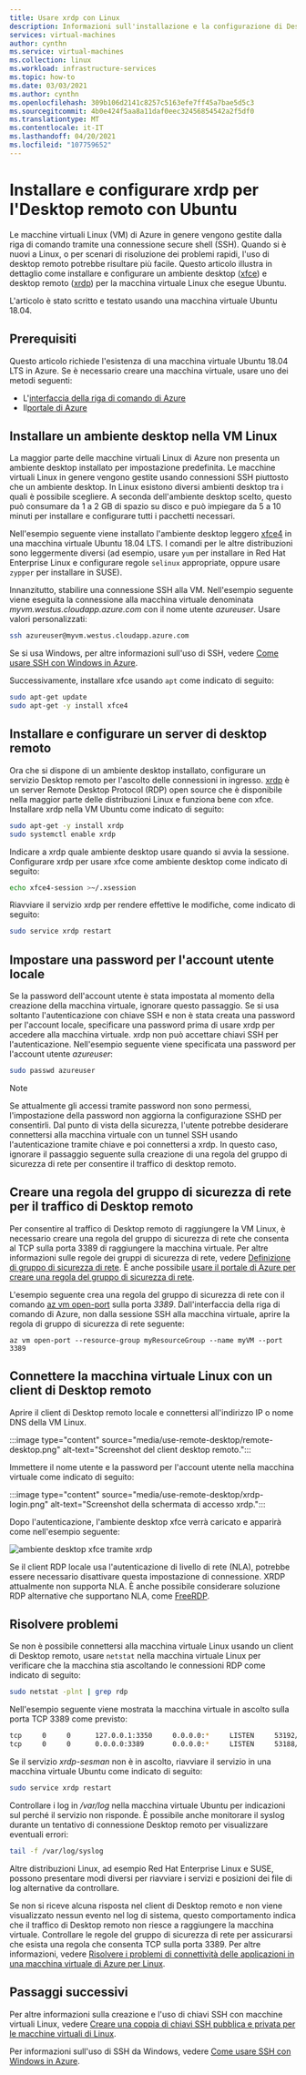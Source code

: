 ```yaml
---
title: Usare xrdp con Linux
description: Informazioni sull'installazione e la configurazione di Desktop remoto (xrdp) per collegarsi a una macchina virtuale Linux di Azure usando strumenti grafici
services: virtual-machines
author: cynthn
ms.service: virtual-machines
ms.collection: linux
ms.workload: infrastructure-services
ms.topic: how-to
ms.date: 03/03/2021
ms.author: cynthn
ms.openlocfilehash: 309b106d2141c8257c5163efe7ff45a7bae5d5c3
ms.sourcegitcommit: 4b0e424f5aa8a11daf0eec32456854542a2f5df0
ms.translationtype: MT
ms.contentlocale: it-IT
ms.lasthandoff: 04/20/2021
ms.locfileid: "107759652"
---
```

# <a name="install-and-configure-xrdp-to-use-remote-desktop-with-ubuntu"></a>Installare e configurare xrdp per l'Desktop remoto con Ubuntu

Le macchine virtuali Linux (VM) di Azure in genere vengono gestite dalla riga di comando tramite una connessione secure shell (SSH). Quando si è nuovi a Linux, o per scenari di risoluzione dei problemi rapidi, l'uso di desktop remoto potrebbe risultare più facile. Questo articolo illustra in dettaglio come installare e configurare un ambiente desktop ([xfce](https://www.xfce.org)) e desktop remoto ([xrdp](http://xrdp.org)) per la macchina virtuale Linux che esegue Ubuntu.

L'articolo è stato scritto e testato usando una macchina virtuale Ubuntu 18.04. 

## <a name="prerequisites"></a>Prerequisiti

Questo articolo richiede l'esistenza di una macchina virtuale Ubuntu 18.04 LTS in Azure. Se è necessario creare una macchina virtuale, usare uno dei metodi seguenti:

- L'[interfaccia della riga di comando di Azure](quick-create-cli.md)
- Il[portale di Azure](quick-create-portal.md)


## <a name="install-a-desktop-environment-on-your-linux-vm"></a>Installare un ambiente desktop nella VM Linux

La maggior parte delle macchine virtuali Linux di Azure non presenta un ambiente desktop installato per impostazione predefinita. Le macchine virtuali Linux in genere vengono gestite usando connessioni SSH piuttosto che un ambiente desktop. In Linux esistono diversi ambienti desktop tra i quali è possibile scegliere. A seconda dell'ambiente desktop scelto, questo può consumare da 1 a 2 GB di spazio su disco e può impiegare da 5 a 10 minuti per installare e configurare tutti i pacchetti necessari.

Nell'esempio seguente viene installato l'ambiente desktop leggero [xfce4](https://www.xfce.org/) in una macchina virtuale Ubuntu 18.04 LTS. I comandi per le altre distribuzioni sono leggermente diversi (ad esempio, usare `yum` per installare in Red Hat Enterprise Linux e configurare regole `selinux` appropriate, oppure usare `zypper` per installare in SUSE).

Innanzitutto, stabilire una connessione SSH alla VM. Nell'esempio seguente viene eseguita la connessione alla macchina virtuale denominata *myvm.westus.cloudapp.azure.com* con il nome utente *azureuser*. Usare valori personalizzati:

```bash
ssh azureuser@myvm.westus.cloudapp.azure.com
```

Se si usa Windows, per altre informazioni sull'uso di SSH, vedere [Come usare SSH con Windows in Azure](ssh-from-windows.md).

Successivamente, installare xfce usando `apt` come indicato di seguito:

```bash
sudo apt-get update
sudo apt-get -y install xfce4
```

## <a name="install-and-configure-a-remote-desktop-server"></a>Installare e configurare un server di desktop remoto
Ora che si dispone di un ambiente desktop installato, configurare un servizio Desktop remoto per l'ascolto delle connessioni in ingresso. [xrdp](http://xrdp.org) è un server Remote Desktop Protocol (RDP) open source che è disponibile nella maggior parte delle distribuzioni Linux e funziona bene con xfce. Installare xrdp nella VM Ubuntu come indicato di seguito:

```bash
sudo apt-get -y install xrdp
sudo systemctl enable xrdp
```

Indicare a xrdp quale ambiente desktop usare quando si avvia la sessione. Configurare xrdp per usare xfce come ambiente desktop come indicato di seguito:

```bash
echo xfce4-session >~/.xsession
```

Riavviare il servizio xrdp per rendere effettive le modifiche, come indicato di seguito:

```bash
sudo service xrdp restart
```


## <a name="set-a-local-user-account-password"></a>Impostare una password per l'account utente locale
Se la password dell'account utente è stata impostata al momento della creazione della macchina virtuale, ignorare questo passaggio. Se si usa soltanto l'autenticazione con chiave SSH e non è stata creata una password per l'account locale, specificare una password prima di usare xrdp per accedere alla macchina virtuale. xrdp non può accettare chiavi SSH per l'autenticazione. Nell'esempio seguente viene specificata una password per l'account utente *azureuser*:

```bash
sudo passwd azureuser
```

> [!NOTE]
> Se attualmente gli accessi tramite password non sono permessi, l'impostazione della password non aggiorna la configurazione SSHD per consentirli. Dal punto di vista della sicurezza, l'utente potrebbe desiderare connettersi alla macchina virtuale con un tunnel SSH usando l'autenticazione tramite chiave e poi connettersi a xrdp. In questo caso, ignorare il passaggio seguente sulla creazione di una regola del gruppo di sicurezza di rete per consentire il traffico di desktop remoto.


## <a name="create-a-network-security-group-rule-for-remote-desktop-traffic"></a>Creare una regola del gruppo di sicurezza di rete per il traffico di Desktop remoto
Per consentire al traffico di Desktop remoto di raggiungere la VM Linux, è necessario creare una regola del gruppo di sicurezza di rete che consenta al TCP sulla porta 3389 di raggiungere la macchina virtuale. Per altre informazioni sulle regole dei gruppi di sicurezza di rete, vedere [Definizione di gruppo di sicurezza di rete](../../virtual-network/network-security-groups-overview.md). È anche possibile [usare il portale di Azure per creare una regola del gruppo di sicurezza di rete](../windows/nsg-quickstart-portal.md).

L'esempio seguente crea una regola del gruppo di sicurezza di rete con il comando [az vm open-port](/cli/azure/vm#az_vm_open_port) sulla porta *3389*. Dall'interfaccia della riga di comando di Azure, non dalla sessione SSH alla macchina virtuale, aprire la regola di gruppo di sicurezza di rete seguente:

```azurecli
az vm open-port --resource-group myResourceGroup --name myVM --port 3389
```


## <a name="connect-your-linux-vm-with-a-remote-desktop-client"></a>Connettere la macchina virtuale Linux con un client di Desktop remoto

Aprire il client di Desktop remoto locale e connettersi all'indirizzo IP o nome DNS della VM Linux. 

:::image type="content" source="media/use-remote-desktop/remote-desktop.png" alt-text="Screenshot del client desktop remoto.":::

Immettere il nome utente e la password per l'account utente nella macchina virtuale come indicato di seguito:

:::image type="content" source="media/use-remote-desktop/xrdp-login.png" alt-text="Screenshot della schermata di accesso xrdp.":::

Dopo l'autenticazione, l'ambiente desktop xfce verrà caricato e apparirà come nell'esempio seguente:

![ambiente desktop xfce tramite xrdp](./media/use-remote-desktop/xfce-desktop-environment.png)

Se il client RDP locale usa l'autenticazione di livello di rete (NLA), potrebbe essere necessario disattivare questa impostazione di connessione. XRDP attualmente non supporta NLA. È anche possibile considerare soluzione RDP alternative che supportano NLA, come [FreeRDP](https://www.freerdp.com).


## <a name="troubleshoot"></a>Risolvere problemi
Se non è possibile connettersi alla macchina virtuale Linux usando un client di Desktop remoto, usare `netstat` nella macchina virtuale Linux per verificare che la macchina stia ascoltando le connessioni RDP come indicato di seguito:

```bash
sudo netstat -plnt | grep rdp
```

Nell'esempio seguente viene mostrata la macchina virtuale in ascolto sulla porta TCP 3389 come previsto:

```bash
tcp     0     0      127.0.0.1:3350     0.0.0.0:*     LISTEN     53192/xrdp-sesman
tcp     0     0      0.0.0.0:3389       0.0.0.0:*     LISTEN     53188/xrdp
```

Se il servizio *xrdp-sesman* non è in ascolto, riavviare il servizio in una macchina virtuale Ubuntu come indicato di seguito:

```bash
sudo service xrdp restart
```

Controllare i log in */var/log* nella macchina virtuale Ubuntu per indicazioni sul perché il servizio non risponde. È possibile anche monitorare il syslog durante un tentativo di connessione Desktop remoto per visualizzare eventuali errori:

```bash
tail -f /var/log/syslog
```

Altre distribuzioni Linux, ad esempio Red Hat Enterprise Linux e SUSE, possono presentare modi diversi per riavviare i servizi e posizioni dei file di log alternative da controllare.

Se non si riceve alcuna risposta nel client di Desktop remoto e non viene visualizzato nessun evento nel log di sistema, questo comportamento indica che il traffico di Desktop remoto non riesce a raggiungere la macchina virtuale. Controllare le regole del gruppo di sicurezza di rete per assicurarsi che esista una regola che consenta TCP sulla porta 3389. Per altre informazioni, vedere [Risolvere i problemi di connettività delle applicazioni in una macchina virtuale di Azure per Linux](/troubleshoot/azure/virtual-machines/troubleshoot-app-connection).


## <a name="next-steps"></a>Passaggi successivi
Per altre informazioni sulla creazione e l'uso di chiavi SSH con macchine virtuali Linux, vedere [Creare una coppia di chiavi SSH pubblica e privata per le macchine virtuali di Linux](mac-create-ssh-keys.md).

Per informazioni sull'uso di SSH da Windows, vedere [Come usare SSH con Windows in Azure](ssh-from-windows.md).